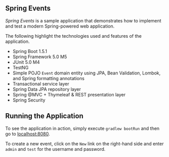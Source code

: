 ## Spring Events

_Spring Events_ is a sample application that demonstrates how to implement and test a modern Spring-powered web application.

The following highlight the technologies used and features of the application.

* Spring Boot 1.5.1
* Spring Framework 5.0 M5
* JUnit 5.0 M4
* TestNG
* Simple POJO `Event` domain entity using JPA, Bean Validation, Lombok, and Spring formatting annotations
* Transactional service layer
* Spring Data JPA repository layer
* Spring @MVC + Thymeleaf & REST presentation layer
* Spring Security

## Running the Application

To see the application in action, simply execute `gradlew bootRun` and then go to [localhost:8080](http://localhost:8080/).

To create a new event, click on the `New` link on the right-hand side and enter `admin` and `test` for the username and password.
